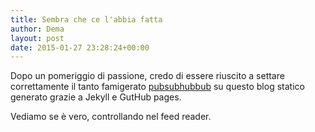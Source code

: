 ```yaml
---
title: Sembra che ce l'abbia fatta
author: Dema
layout: post
date: 2015-01-27 23:28:24+00:00
---
```

Dopo un pomeriggio di passione, credo di essere riuscito a settare correttamente il tanto famigerato [pubsubhubbub][1] su questo blog statico generato grazie a Jekyll e GutHub pages. 

Vediamo se è vero, controllando nel feed reader.  

[1]: http://en.wikipedia.org/wiki/PubSubHubbub